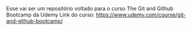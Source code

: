 Esse vai ser um repositório voltado para o curso The Git and Github Bootcamp da Udemy
Link do curso: https://www.udemy.com/course/git-and-github-bootcamp/
